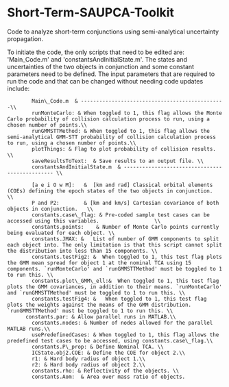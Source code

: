 # Short-Term-SAUPCA-Toolkit
Code to analyze short-term conjunctions using semi-analytical uncertainty propagation.

To initiate the code, the only scripts that need to be edited are: 'Main\_Code.m' and 'constantsAndInitialState.m'. The states and uncertainties of the two objects in conjunction and some constant parameters need to be defined. The input parameters that are required to run the code and that can be changed without needing code updates include:


            Main\_Code.m  & -----------------------------------------------\\
            runMonteCarlo: & When toggled to 1, this flag allows the Monte Carlo probability of collision calculation process to run, using a chosen number of points.\\
            runGMMSTTMethod: & When toggled to 1, this flag allows the semi-analytical GMM-STT probability of collision calculation process to run, using a chosen number of points.\\
            plotThings: & Flag to plot probability of collision results. \\
            saveResultsToText:  & Save results to an output file. \\
            constantsAndInitialState.m  & ----------------------------------------------- \\
            
            [a e i O w M]:   &  [km and rad] Classical orbital elements (COEs) defining the epoch states of the two objects in conjunction.  \\
			P and P2:        & [km and km/s] Cartesian covariance of both objects in conjunction.   \\
			constants.case\_flag: & Pre-coded sample test cases can be accessed using this variables.                  \\
			constants.points:	 & Number of Monte Carlo points currently being evaluated for each object. \\
			constants.JMAX:	&	List of number of GMM components to split each object into. The only limitation is that this script cannot split the distribution into less than 15 components. \\
            constants.testFig2:	&  When toggled to 1, this test flag plots the GMM mean spread for object 1 at the nominal TCA using 15 components. `runMonteCarlo' and `runGMMSTTMethod' must be toggled to 1 to run this. \\
            constants.plot\_GMM\_ell:&	When toggled to 1, this test flag plots the GMM covariances, in addition to their means. `runMonteCarlo' and `runGMMSTTMethod' must be toggled to 1 to run this. \\
            constants.testFig4:	&	When toggled to 1, this test flag plots the weights against the means of the GMM distribution. `runGMMSTTMethod' must be toggled to 1 to run this. \\
		  constants.par: & Allow parallel runs in MATLAB.\\
            constants.nodes: & Number of nodes allowed for the parallel MATLAB runs.\\
            usePredefinedCases: & When toggled to 1, this flag allows the predefined test cases to be accessed, using constants.case\_flag.\\
            constants.P\_prop: & Define Nominal TCA. \\
            ICState.obj2.COE: & Define the COE for object 2.\\
            r1: & Hard body radius of object 1.\\
            r2: & Hard body radius of object 2.\\
            constants.rho: & Reflectivity of the objects. \\
            constants.Aom:  & Area over mass ratio of objects. 
